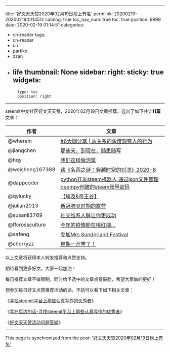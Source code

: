 
---
title: '好文天天赞2020年02月19日榜上有名'
permlink: 20200219-20200219t011451z
catalog: true
toc_nav_num: true
toc: true
position: 9999
date: 2020-02-19 01:14:51
categories:
- cn-reader
tags:
- cn-reader
- cn
- partiko
- zzan
- life
thumbnail: None
sidebar:
    right:
        sticky: true
widgets:
    -
        type: toc
        position: right
---



steemit中文社区好文天天赞，2020年02月19日文章推荐，选出了如下共计**11篇**文章：


<table>
<thead>
<tr>
  <th>作者</th>
  <th>文章</th>
</tr>
</thead>
<tbody>
<tr>
  <td>@wherein</td>
  <td><a href="https://busy.org/@wherein/6-feqjcy7lq4">#6大咖分享 | 从关系的角度观察人的行为</a></td>
</tr>
<tr>
  <td>@jiangchen</td>
  <td><a href="https://busy.org/@jiangchen/5mma53">那些天，到现在，随思随写</a></td>
</tr>
<tr>
  <td>@hqy</td>
  <td><a href="https://busy.org/@hqy/wherein-1582023612874">我们这样做泡菜</a></td>
</tr>
<tr>
  <td>@weisheng167388</td>
  <td><a href="https://busy.org/@weisheng167388/2020-8">读《名画之谜：穿越时空的对决》2020-8</a></td>
</tr>
<tr>
  <td>@dappcoder</td>
  <td><a href="https://busy.org/@dappcoder/python-steem-json-beempy-steem">python开发steem机器人,通过json文件管理beempy创建的steem账号密码</a></td>
</tr>
<tr>
  <td>@qylucky</td>
  <td><a href="https://busy.org/@qylucky/wherein-1582011747885">【埃及&帝王谷】</a></td>
</tr>
<tr>
  <td>@julian2013</td>
  <td><a href="https://busy.org/@julian2013/wherein-1581988679208">新冠肺炎时期的露营</a></td>
</tr>
<tr>
  <td>@susanli3769</td>
  <td><a href="https://busy.org/@susanli3769/43kv4ru80b">社交维系人脉让你更成功</a></td>
</tr>
<tr>
  <td>@ffcrossculture</td>
  <td><a href="https://busy.org/@ffcrossculture/wherein-1581985272512">今年的疫情能在桃红柳...</a></td>
</tr>
<tr>
  <td>@aafeng</td>
  <td><a href="https://busy.org/@aafeng/mrs-sunderland-festival">参加Mrs Sunderland Festival</a></td>
</tr>
<tr>
  <td>@cherryzz</td>
  <td><a href="https://busy.org/@cherryzz/5zmkyw">星期一开学了！</a></td>
</tr>
</tbody>
</table>



以上文章将获得本人转发推荐和点赞支持。

期待看到更多好文，大家一起加油！

每日推荐文章不做限制，同时给予选中的文章点赞鼓励，希望大家做的更好！

想参加每日好文点赞推荐活动的话，不妨可以看下如下相关文章：

《[寻找steemit平台上那些认真写作的优秀者](https://steemit.com/cn-reader/@rivalhw/scmuv-steemit)》

《[写在后边的话-寻找steemit平台上那些认真写作的优秀者](https://steemit.com/cn-reader/@rivalhw/2cqqm9-steemit)》

《[好文天天赞活动问题答疑](https://steemit.com/sct/@rivalhw/100-1559571827)》



- - -

This page is synchronized from the post: ['好文天天赞2020年02月19日榜上有名'](https://steemit.com/@rivalhw/20200219-20200219t011451z)
